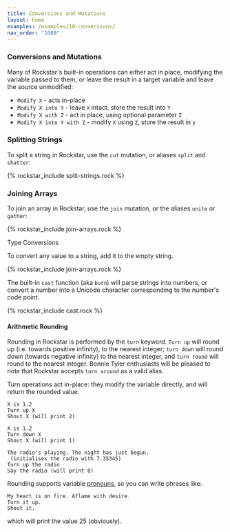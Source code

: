 ```yaml
---
title: Conversions and Mutations
layout: home
examples: /examples/10-conversions/
nav_order: "1009"
---
```

### Conversions and Mutations

Many of Rockstar's built-in operations can either act in place, modifying the variable passed to them, or leave the result in a target variable and leave the source unmodified:

* `Modify X` - acts in-place
* `Modify X into Y` - leave `X` intact, store the result into `Y`
* `Modify X with Z` - act in place, using optional parameter `Z`
* `Modify X into Y with Z` - modify `X` using `Z`, store the result in `y`

### Splitting Strings

To split a string in Rockstar, use the `cut` mutation, or aliases `split` and `shatter`:

{% rockstar_include split-strings.rock %}

### Joining Arrays

To join an array in Rockstar, use the `join` mutation, or the aliases `unite` or `gather`:

{% rockstar_include join-arrays.rock %}

Type Conversions

To convert any value to a string, add it to the empty string.

{% rockstar_include join-arrays.rock %}

The built-in `cast` function (aka `burn`) will parse strings into numbers, or convert a number into a Unicode character corresponding to the number's code point.

{% rockstar_include cast.rock %}


#### Arithmetic Rounding

Rounding in Rockstar is performed by the `turn` keyword. `Turn up` will round up (i.e. towards positive infinity), to the nearest integer; `turn down` will round down (towards negative infinity) to the nearest integer, and `turn round` will round to the nearest integer. Bonnie Tyler enthusiasts will be pleased to note that Rockstar accepts `turn around` as a valid alias.

Turn operations act in-place: they modify the variable directly, and will return the rounded value.

```
X is 1.2
Turn up X
Shout X (will print 2)

X is 1.2
Turn down X
Shout X (will print 1)

The radio's playing. The night has just begun.
 (initialises the radio with 7.35345)
Turn up the radio
Say the radio (will print 8)
```

Rounding supports variable [pronouns](https://docs.codewithrockstar.com/docs#pronouns), so you can write phrases like:

```
My heart is on fire. Aflame with desire.
Turn it up.
Shout it.
```

which will print the value 25 (obviously).
